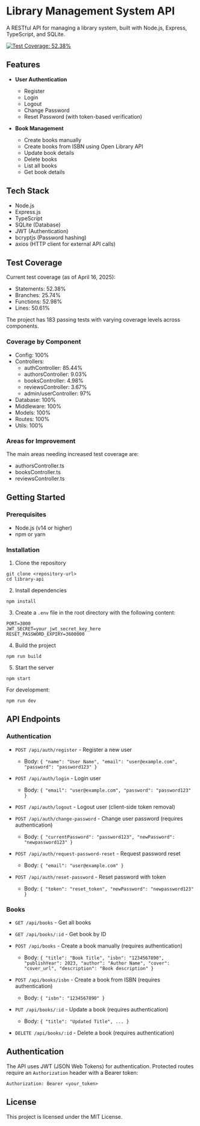 # Library Management System API

A RESTful API for managing a library system, built with Node.js, Express, TypeScript, and SQLite.

[![Test Coverage: 52.38%](https://img.shields.io/badge/Coverage-52.38%25-yellow.svg)](coverage/lcov-report/index.html)

## Features

- **User Authentication**

  - Register
  - Login
  - Logout
  - Change Password
  - Reset Password (with token-based verification)

- **Book Management**
  - Create books manually
  - Create books from ISBN using Open Library API
  - Update book details
  - Delete books
  - List all books
  - Get book details

## Tech Stack

- Node.js
- Express.js
- TypeScript
- SQLite (Database)
- JWT (Authentication)
- bcryptjs (Password hashing)
- axios (HTTP client for external API calls)

## Test Coverage

Current test coverage (as of April 16, 2025):

- Statements: 52.38%
- Branches: 25.74%
- Functions: 52.98%
- Lines: 50.61%

The project has 183 passing tests with varying coverage levels across components.

### Coverage by Component

- Config: 100%
- Controllers:
  - authController: 85.44%
  - authorsController: 9.03%
  - booksController: 4.98%
  - reviewsController: 3.67%
  - admin/userController: 97%
- Database: 100%
- Middleware: 100%
- Models: 100%
- Routes: 100%
- Utils: 100%

### Areas for Improvement

The main areas needing increased test coverage are:

- authorsController.ts
- booksController.ts
- reviewsController.ts

## Getting Started

### Prerequisites

- Node.js (v14 or higher)
- npm or yarn

### Installation

1. Clone the repository

```
git clone <repository-url>
cd library-api
```

2. Install dependencies

```
npm install
```

3. Create a `.env` file in the root directory with the following content:

```
PORT=3000
JWT_SECRET=your_jwt_secret_key_here
RESET_PASSWORD_EXPIRY=3600000
```

4. Build the project

```
npm run build
```

5. Start the server

```
npm start
```

For development:

```
npm run dev
```

## API Endpoints

### Authentication

- `POST /api/auth/register` - Register a new user

  - Body: `{ "name": "User Name", "email": "user@example.com", "password": "password123" }`

- `POST /api/auth/login` - Login user

  - Body: `{ "email": "user@example.com", "password": "password123" }`

- `POST /api/auth/logout` - Logout user (client-side token removal)

- `POST /api/auth/change-password` - Change user password (requires authentication)

  - Body: `{ "currentPassword": "password123", "newPassword": "newpassword123" }`

- `POST /api/auth/request-password-reset` - Request password reset

  - Body: `{ "email": "user@example.com" }`

- `POST /api/auth/reset-password` - Reset password with token
  - Body: `{ "token": "reset_token", "newPassword": "newpassword123" }`

### Books

- `GET /api/books` - Get all books

- `GET /api/books/:id` - Get book by ID

- `POST /api/books` - Create a book manually (requires authentication)

  - Body: `{ "title": "Book Title", "isbn": "1234567890", "publishYear": 2023, "author": "Author Name", "cover": "cover_url", "description": "Book description" }`

- `POST /api/books/isbn` - Create a book from ISBN (requires authentication)

  - Body: `{ "isbn": "1234567890" }`

- `PUT /api/books/:id` - Update a book (requires authentication)

  - Body: `{ "title": "Updated Title", ... }`

- `DELETE /api/books/:id` - Delete a book (requires authentication)

## Authentication

The API uses JWT (JSON Web Tokens) for authentication. Protected routes require an `Authorization` header with a Bearer token:

```
Authorization: Bearer <your_token>
```

## License

This project is licensed under the MIT License.
